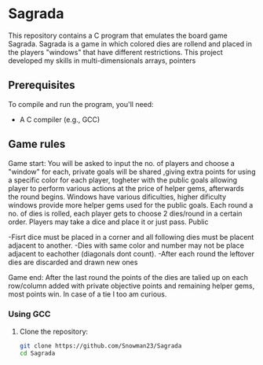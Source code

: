 # Sagrada

This repository contains a C program that emulates the board game Sagrada.
Sagrada is a game in which colored dies are rollend and placed in the players "windows" that have different restrictions.
This project developed my skills in multi-dimensionals arrays, pointers 

## Prerequisites

To compile and run the program, you'll need:

- A C compiler (e.g., GCC)

## Game rules

Game start: You will be asked to input the no. of players and choose a "window" for each, private goals will be shared ,giving extra points for using a specific color for each player, togheter with the public goals allowing player to perform various actions at the price of helper gems, afterwards the round begins.
Windows have various dificulties, higher dificulty windows provide more helper gems used for the public goals.
Each round a no. of dies is rolled, each player gets to choose 2 dies/round in a certain order. Players may take a dice and place it or just pass.
Public 

   -Fisrt dice must be placed in a corner and all following dies must be placent adjacent to another.
   -Dies with same color and number may not be place adjacent to eachother (diagonals dont count).
   -After each round the leftover dies are discarded and drawn new ones

Game end: After the last round the points of the dies are talied up on each row/column added with private objective points and remaining helper gems, most points win. In case of a tie I too am curious.

### **Using GCC**
1. Clone the repository:
   ```bash
   git clone https://github.com/Snowman23/Sagrada
   cd Sagrada
